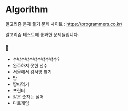 # Algorithm
알고리즘 문제 풀기
문제 사이트 : https://programmers.co.kr/

알고리즘 테스트에 통과한 문제들입니다.
### :pushpin:

- 수박수박수박수박수박수? 
- 완주하지 못한 선수
- 서울에서 김서방 찾기
- 탑
- 땅따먹기
- 프린터
- 같은 숫자는 싫어
- 다트게임
